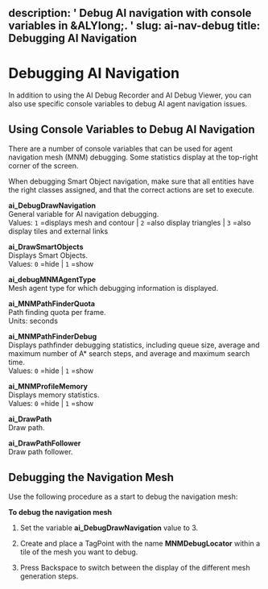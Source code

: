 description: ' Debug AI navigation with console variables in &ALYlong;. '
slug: ai-nav-debug
title: Debugging AI Navigation
---
# Debugging AI Navigation<a name="ai-nav-debug"></a>

In addition to using the AI Debug Recorder and AI Debug Viewer, you can also use specific console variables to debug AI agent navigation issues\.

## Using Console Variables to Debug AI Navigation<a name="ai-nav-debug-cvars"></a>

There are a number of console variables that can be used for agent navigation mesh \(MNM\) debugging\. Some statistics display at the top\-right corner of the screen\.

When debugging Smart Object navigation, make sure that all entities have the right classes assigned, and that the correct actions are set to execute\.

**ai\_DebugDrawNavigation**  
General variable for AI navigation debugging\.  
Values: `1` =displays mesh and contour \| `2` =also display triangles \| `3` =also display tiles and external links

**ai\_DrawSmartObjects**  
Displays Smart Objects\.  
Values: `0` =hide \| `1` =show

**ai\_debugMNMAgentType**  
Mesh agent type for which debugging information is displayed\.

**ai\_MNMPathFinderQuota**  
Path finding quota per frame\.  
Units: seconds

**ai\_MNMPathFinderDebug**  
Displays pathfinder debugging statistics, including queue size, average and maximum number of A\* search steps, and average and maximum search time\.  
Values: `0` =hide \| `1` =show

**ai\_MNMProfileMemory**  
Displays memory statistics\.  
Values: `0` =hide \| `1` =show

**ai\_DrawPath**  
Draw path\.

**ai\_DrawPathFollower**  
Draw path follower\.

## Debugging the Navigation Mesh<a name="ai-nav-debug-mesh"></a>

Use the following procedure as a start to debug the navigation mesh:

**To debug the navigation mesh**

1. Set the variable **ai\_DebugDrawNavigation** value to 3\.

1. Create and place a TagPoint with the name **MNMDebugLocator** within a tile of the mesh you want to debug\.

1. Press Backspace to switch between the display of the different mesh generation steps\.